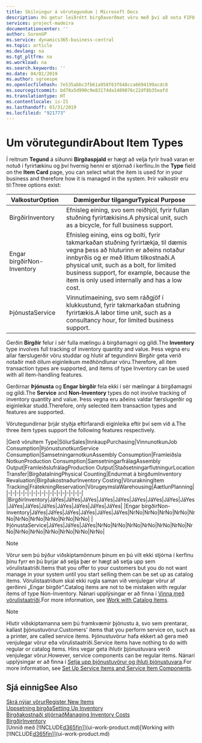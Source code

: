 ```yaml
---
title: Skilningur á vörutegundum | Microsoft Docs
description: Þú getur leiðrétt birgðaverðmat vöru með því að nota FIFO eða Meðalkostnaðaraðferð, til dæmis þegar vöruverð breytist ekki vegna viðskiptalegra ástæðna, heldur einhvers annars.
services: project-madeira
documentationcenter: ''
author: SorenGP
ms.service: dynamics365-business-central
ms.topic: article
ms.devlang: na
ms.tgt_pltfrm: na
ms.workload: na
ms.search.keywords: ''
ms.date: 04/01/2019
ms.author: sgroespe
ms.openlocfilehash: 7e535abbc3fb61a958f63f648cca6694199acdc8
ms.sourcegitcommit: bd78a5d990c9e83174da1409076c22df8b35eafd
ms.translationtype: HT
ms.contentlocale: is-IS
ms.lasthandoff: 03/31/2019
ms.locfileid: "921773"
---
```

# <a name="about-item-types"></a><span data-ttu-id="186dd-103">Um vörutegundir</span><span class="sxs-lookup"><span data-stu-id="186dd-103">About Item Types</span></span>
<span data-ttu-id="186dd-104">Í reitnum **Tegund** á síðunni **Birgðaspjald** er hægt að velja fyrir hvað varan er notuð í fyrirtækinu og því hvernig henni er stjórnað í kerfinu.</span><span class="sxs-lookup"><span data-stu-id="186dd-104">In the **Type** field on the **Item Card** page, you can select what the item is used for in your business and therefore how it is managed in the system.</span></span> <span data-ttu-id="186dd-105">Þrír valkostir eru til:</span><span class="sxs-lookup"><span data-stu-id="186dd-105">Three options exist:</span></span>

|<span data-ttu-id="186dd-106">Valkostur</span><span class="sxs-lookup"><span data-stu-id="186dd-106">Option</span></span>|<span data-ttu-id="186dd-107">Dæmigerður tilgangur</span><span class="sxs-lookup"><span data-stu-id="186dd-107">Typical Purpose</span></span>|
|------|-----------|
|<span data-ttu-id="186dd-108">Birgðir</span><span class="sxs-lookup"><span data-stu-id="186dd-108">Inventory</span></span>|<span data-ttu-id="186dd-109">Efnisleg eining, svo sem reiðhjól, fyrir fullan stuðning fyrirtækisins.</span><span class="sxs-lookup"><span data-stu-id="186dd-109">A physical unit, such as a bicycle, for full business support.</span></span>|
|<span data-ttu-id="186dd-110">Engar birgðir</span><span class="sxs-lookup"><span data-stu-id="186dd-110">Non-Inventory</span></span>|<span data-ttu-id="186dd-111">Efnisleg eining, eins og bolti, fyrir takmarkaðan stuðning fyrirtækja, til dæmis vegna þess að hluturinn er aðeins notaður innbyrðis og er með litlum tilkostnaði.</span><span class="sxs-lookup"><span data-stu-id="186dd-111">A physical unit, such as a bolt, for limited business support, for example, because the item is only used internally and has a low cost.</span></span>|
|<span data-ttu-id="186dd-112">Þjónusta</span><span class="sxs-lookup"><span data-stu-id="186dd-112">Service</span></span>|<span data-ttu-id="186dd-113">Vinnutímaeining, svo sem ráðgjöf í klukkustund, fyrir takmarkaðan stuðning fyrirtækis.</span><span class="sxs-lookup"><span data-stu-id="186dd-113">A labor time unit, such as a consultancy hour, for limited business support.</span></span>|

<span data-ttu-id="186dd-114">Gerðin **Birgðir** felur í sér fulla mælingu á birgðamagni og gildi.</span><span class="sxs-lookup"><span data-stu-id="186dd-114">The **Inventory** type involves full tracking of inventory quantity and value.</span></span> <span data-ttu-id="186dd-115">Þess vegna eru allar færslugerðir vöru studdar og hlutir af tegundinni Birgðir geta verið notaðir með öllum eiginleikum meðhöndlunar vöru.</span><span class="sxs-lookup"><span data-stu-id="186dd-115">Therefore, all item transaction types are supported, and items of type Inventory can be used with all item-handling features.</span></span>

<span data-ttu-id="186dd-116">Gerðirnar **Þjónusta** og **Engar birgðir** fela ekki í sér mælingar á birgðamagni og gildi.</span><span class="sxs-lookup"><span data-stu-id="186dd-116">The **Service** and **Non-Inventory** types do not involve tracking of inventory quantity and value.</span></span> <span data-ttu-id="186dd-117">Þess vegna eru aðeins valdar færslugerðir og eiginleikar studd.</span><span class="sxs-lookup"><span data-stu-id="186dd-117">Therefore, only selected item transaction types and features are supported.</span></span>

<span data-ttu-id="186dd-118">Vörutegundirnar þrjár styðja eftirfarandi eiginleika eftir því sem við á.</span><span class="sxs-lookup"><span data-stu-id="186dd-118">The three item types support the following features respectively.</span></span>

|<span data-ttu-id="186dd-119">Gerð vöru</span><span class="sxs-lookup"><span data-stu-id="186dd-119">Item Type</span></span>|<span data-ttu-id="186dd-120">Sölur</span><span class="sxs-lookup"><span data-stu-id="186dd-120">Sales</span></span>|<span data-ttu-id="186dd-121">Innkaup</span><span class="sxs-lookup"><span data-stu-id="186dd-121">Purchasing</span></span>|<span data-ttu-id="186dd-122">Vinnunotkun</span><span class="sxs-lookup"><span data-stu-id="186dd-122">Job Consumption</span></span>|<span data-ttu-id="186dd-123">Þjónustunotkun</span><span class="sxs-lookup"><span data-stu-id="186dd-123">Service Consumption</span></span>|<span data-ttu-id="186dd-124">Samsetningarnotkun</span><span class="sxs-lookup"><span data-stu-id="186dd-124">Assembly Consumption</span></span>|<span data-ttu-id="186dd-125">Framleiðsla Notkun</span><span class="sxs-lookup"><span data-stu-id="186dd-125">Production Consumption</span></span>|<span data-ttu-id="186dd-126">Samsetningarfrálag</span><span class="sxs-lookup"><span data-stu-id="186dd-126">Assembly Output</span></span>|<span data-ttu-id="186dd-127">Framleiðslufrálag</span><span class="sxs-lookup"><span data-stu-id="186dd-127">Production Output</span></span>|<span data-ttu-id="186dd-128">Staðsetningarflutningur</span><span class="sxs-lookup"><span data-stu-id="186dd-128">Location Transfer</span></span>|<span data-ttu-id="186dd-129">Birgðatalning</span><span class="sxs-lookup"><span data-stu-id="186dd-129">Physical Counting</span></span>|<span data-ttu-id="186dd-130">Endurmat á birgðum</span><span class="sxs-lookup"><span data-stu-id="186dd-130">Inventory Revaluation</span></span>|<span data-ttu-id="186dd-131">Birgðakostnaður</span><span class="sxs-lookup"><span data-stu-id="186dd-131">Inventory Costing</span></span>|<span data-ttu-id="186dd-132">Vörurakning</span><span class="sxs-lookup"><span data-stu-id="186dd-132">Item Tracking</span></span>|<span data-ttu-id="186dd-133">Frátekning</span><span class="sxs-lookup"><span data-stu-id="186dd-133">Reservation</span></span>|<span data-ttu-id="186dd-134">Vörugeymsla</span><span class="sxs-lookup"><span data-stu-id="186dd-134">Warehousing</span></span>|<span data-ttu-id="186dd-135">Áætlun</span><span class="sxs-lookup"><span data-stu-id="186dd-135">Planning</span></span>|
|-|-|-|-|-|-|-|-|-|-|-|-|-|-|-|-|-|-|
|<span data-ttu-id="186dd-136">Birgðir</span><span class="sxs-lookup"><span data-stu-id="186dd-136">Inventory</span></span>|<span data-ttu-id="186dd-137">Já</span><span class="sxs-lookup"><span data-stu-id="186dd-137">Yes</span></span>|<span data-ttu-id="186dd-138">Já</span><span class="sxs-lookup"><span data-stu-id="186dd-138">Yes</span></span>|<span data-ttu-id="186dd-139">Já</span><span class="sxs-lookup"><span data-stu-id="186dd-139">Yes</span></span>|<span data-ttu-id="186dd-140">Já</span><span class="sxs-lookup"><span data-stu-id="186dd-140">Yes</span></span>|<span data-ttu-id="186dd-141">Já</span><span class="sxs-lookup"><span data-stu-id="186dd-141">Yes</span></span>|<span data-ttu-id="186dd-142">Já</span><span class="sxs-lookup"><span data-stu-id="186dd-142">Yes</span></span>|<span data-ttu-id="186dd-143">Já</span><span class="sxs-lookup"><span data-stu-id="186dd-143">Yes</span></span>|<span data-ttu-id="186dd-144">Já</span><span class="sxs-lookup"><span data-stu-id="186dd-144">Yes</span></span>|<span data-ttu-id="186dd-145">Já</span><span class="sxs-lookup"><span data-stu-id="186dd-145">Yes</span></span>|<span data-ttu-id="186dd-146">Já</span><span class="sxs-lookup"><span data-stu-id="186dd-146">Yes</span></span>|<span data-ttu-id="186dd-147">Já</span><span class="sxs-lookup"><span data-stu-id="186dd-147">Yes</span></span>|<span data-ttu-id="186dd-148">Já</span><span class="sxs-lookup"><span data-stu-id="186dd-148">Yes</span></span>|<span data-ttu-id="186dd-149">Já</span><span class="sxs-lookup"><span data-stu-id="186dd-149">Yes</span></span>|<span data-ttu-id="186dd-150">Já</span><span class="sxs-lookup"><span data-stu-id="186dd-150">Yes</span></span>|<span data-ttu-id="186dd-151">Já</span><span class="sxs-lookup"><span data-stu-id="186dd-151">Yes</span></span>|<span data-ttu-id="186dd-152">Já</span><span class="sxs-lookup"><span data-stu-id="186dd-152">Yes</span></span>|
|<span data-ttu-id="186dd-153">Engar birgðir</span><span class="sxs-lookup"><span data-stu-id="186dd-153">Non-Inventory</span></span>|<span data-ttu-id="186dd-154">Já</span><span class="sxs-lookup"><span data-stu-id="186dd-154">Yes</span></span>|<span data-ttu-id="186dd-155">Já</span><span class="sxs-lookup"><span data-stu-id="186dd-155">Yes</span></span>|<span data-ttu-id="186dd-156">Já</span><span class="sxs-lookup"><span data-stu-id="186dd-156">Yes</span></span>|<span data-ttu-id="186dd-157">Já</span><span class="sxs-lookup"><span data-stu-id="186dd-157">Yes</span></span>|<span data-ttu-id="186dd-158">Já</span><span class="sxs-lookup"><span data-stu-id="186dd-158">Yes</span></span>|<span data-ttu-id="186dd-159">Já</span><span class="sxs-lookup"><span data-stu-id="186dd-159">Yes</span></span>|<span data-ttu-id="186dd-160">Nr</span><span class="sxs-lookup"><span data-stu-id="186dd-160">No</span></span>|<span data-ttu-id="186dd-161">Nr</span><span class="sxs-lookup"><span data-stu-id="186dd-161">No</span></span>|<span data-ttu-id="186dd-162">Nr</span><span class="sxs-lookup"><span data-stu-id="186dd-162">No</span></span>|<span data-ttu-id="186dd-163">Nr</span><span class="sxs-lookup"><span data-stu-id="186dd-163">No</span></span>|<span data-ttu-id="186dd-164">Nr</span><span class="sxs-lookup"><span data-stu-id="186dd-164">No</span></span>|<span data-ttu-id="186dd-165">Nr</span><span class="sxs-lookup"><span data-stu-id="186dd-165">No</span></span>|<span data-ttu-id="186dd-166">Nr</span><span class="sxs-lookup"><span data-stu-id="186dd-166">No</span></span>|<span data-ttu-id="186dd-167">Nr</span><span class="sxs-lookup"><span data-stu-id="186dd-167">No</span></span>|<span data-ttu-id="186dd-168">Nr</span><span class="sxs-lookup"><span data-stu-id="186dd-168">No</span></span>|<span data-ttu-id="186dd-169">Nr</span><span class="sxs-lookup"><span data-stu-id="186dd-169">No</span></span>|
|<span data-ttu-id="186dd-170">Þjónusta</span><span class="sxs-lookup"><span data-stu-id="186dd-170">Service</span></span>|<span data-ttu-id="186dd-171">Já</span><span class="sxs-lookup"><span data-stu-id="186dd-171">Yes</span></span>|<span data-ttu-id="186dd-172">Já</span><span class="sxs-lookup"><span data-stu-id="186dd-172">Yes</span></span>|<span data-ttu-id="186dd-173">Já</span><span class="sxs-lookup"><span data-stu-id="186dd-173">Yes</span></span>|<span data-ttu-id="186dd-174">Nr</span><span class="sxs-lookup"><span data-stu-id="186dd-174">No</span></span>|<span data-ttu-id="186dd-175">Nr</span><span class="sxs-lookup"><span data-stu-id="186dd-175">No</span></span>|<span data-ttu-id="186dd-176">Nr</span><span class="sxs-lookup"><span data-stu-id="186dd-176">No</span></span>|<span data-ttu-id="186dd-177">Nr</span><span class="sxs-lookup"><span data-stu-id="186dd-177">No</span></span>|<span data-ttu-id="186dd-178">Nr</span><span class="sxs-lookup"><span data-stu-id="186dd-178">No</span></span>|<span data-ttu-id="186dd-179">Nr</span><span class="sxs-lookup"><span data-stu-id="186dd-179">No</span></span>|<span data-ttu-id="186dd-180">Nr</span><span class="sxs-lookup"><span data-stu-id="186dd-180">No</span></span>|<span data-ttu-id="186dd-181">Nr</span><span class="sxs-lookup"><span data-stu-id="186dd-181">No</span></span>|<span data-ttu-id="186dd-182">Nr</span><span class="sxs-lookup"><span data-stu-id="186dd-182">No</span></span>|<span data-ttu-id="186dd-183">Nr</span><span class="sxs-lookup"><span data-stu-id="186dd-183">No</span></span>|<span data-ttu-id="186dd-184">Nr</span><span class="sxs-lookup"><span data-stu-id="186dd-184">No</span></span>|<span data-ttu-id="186dd-185">Nr</span><span class="sxs-lookup"><span data-stu-id="186dd-185">No</span></span>|<span data-ttu-id="186dd-186">Nr</span><span class="sxs-lookup"><span data-stu-id="186dd-186">No</span></span>|

> [!NOTE]
> <span data-ttu-id="186dd-187">Vörur sem þú býður viðskiptamönnum þínum en þú vilt ekki stjórna í kerfinu þínu fyrr en þú byrjar að selja þær er hægt að setja upp sem vörulistaatriði.</span><span class="sxs-lookup"><span data-stu-id="186dd-187">Items that you offer to your customers but you do not want manage in your system until you start selling them can be set up as catalog items.</span></span> <span data-ttu-id="186dd-188">Vörulistaatriðum skal ekki rugla saman við venjulegar vörur af gerðinni „Engar birgðir“.</span><span class="sxs-lookup"><span data-stu-id="186dd-188">Catalog items are not to be mistaken with regular items of type Non-Inventory.</span></span> <span data-ttu-id="186dd-189">Nánari upplýsingar er að finna í [Vinna með vörulistaatriði](inventory-how-work-nonstock-items.md).</span><span class="sxs-lookup"><span data-stu-id="186dd-189">For more information, see [Work with Catalog Items](inventory-how-work-nonstock-items.md).</span></span>

> [!NOTE]
> <span data-ttu-id="186dd-190">Hlutir viðskiptamanna sem þú framkvæmir þjónustu á, svo sem prentarar, kallast þjónustuvörur.</span><span class="sxs-lookup"><span data-stu-id="186dd-190">Customers' items that you perform service on, such as a printer, are called service items.</span></span> <span data-ttu-id="186dd-191">Þjónustuvörur hafa ekkert að gera með venjulegar vörur eða vörulistaatriði.</span><span class="sxs-lookup"><span data-stu-id="186dd-191">Service items have nothing to do with regular or catalog items.</span></span> <span data-ttu-id="186dd-192">Hins vegar geta íhlutir þjónustuvara verið venjulegar vörur.</span><span class="sxs-lookup"><span data-stu-id="186dd-192">However, service components can be regular items.</span></span> <span data-ttu-id="186dd-193">Nánari upplýsingar er að finna í [Setja upp þjónustuvörur og íhluti þjónustuvara](service-how-setup-service-items.md).</span><span class="sxs-lookup"><span data-stu-id="186dd-193">For more information, see [Set Up Service Items and Service Item Components](service-how-setup-service-items.md).</span></span>

## <a name="see-also"></a><span data-ttu-id="186dd-194">Sjá einnig</span><span class="sxs-lookup"><span data-stu-id="186dd-194">See Also</span></span>
[<span data-ttu-id="186dd-195">Skrá nýjar vörur</span><span class="sxs-lookup"><span data-stu-id="186dd-195">Register New Items</span></span>](inventory-how-register-new-items.md)  
[<span data-ttu-id="186dd-196">Uppsetning birgða</span><span class="sxs-lookup"><span data-stu-id="186dd-196">Setting Up Inventory</span></span>](inventory-setup-inventory.md)  
[<span data-ttu-id="186dd-197">Birgðakostnaði stjórnað</span><span class="sxs-lookup"><span data-stu-id="186dd-197">Managing Inventory Costs</span></span>](finance-manage-inventory-costs.md)  
[<span data-ttu-id="186dd-198">Birgðir</span><span class="sxs-lookup"><span data-stu-id="186dd-198">Inventory</span></span>](inventory-manage-inventory.md)  
<span data-ttu-id="186dd-199">[Unnið með [!INCLUDE[d365fin](includes/d365fin_md.md)]](ui-work-product.md)</span><span class="sxs-lookup"><span data-stu-id="186dd-199">[Working with [!INCLUDE[d365fin](includes/d365fin_md.md)]](ui-work-product.md)</span></span>
